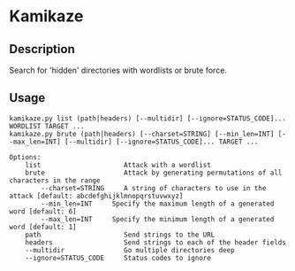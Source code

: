 # Kamikaze

## Description
Search for 'hidden' directories with wordlists or brute force.

## Usage


    kamikaze.py list (path|headers) [--multidir] [--ignore=STATUS_CODE]... WORDLIST TARGET ...
    kamikaze.py brute (path|headers) [--charset=STRING] [--min_len=INT] [--max_len=INT] [--multidir] [--ignore=STATUS_CODE]... TARGET ...

    Options:
        list                     Attack with a wordlist
        brute                    Attack by generating permutations of all characters in the range
            --charset=STRING     A string of characters to use in the attack [default: abcdefghijklmnopqrstuvwxyz]
            --min_len=INT     Specify the maximum length of a generated word [default: 6]
            --max_len=INT     Specify the minimum length of a generated word [default: 1]
        path                     Send strings to the URL
        headers                  Send strings to each of the header fields
        --multidir               Go multiple directories deep
        --ignore=STATUS_CODE     Status codes to ignore
